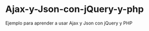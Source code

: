 Ajax-y-Json-con-jQuery-y-php
============================

Ejemplo para aprender a usar Ajax y Json con jQuery y PHP